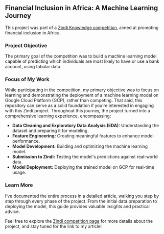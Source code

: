 ## Financial Inclusion in Africa: A Machine Learning Journey

This project was part of a [Zindi Knowledge competition](https://zindi.africa/competitions/financial-inclusion-in-africa), aimed at promoting financial inclusion in Africa. 

### Project Objective
The primary goal of the competition was to build a machine learning model capable of predicting which individuals are most likely to have or use a bank account, using tabular data.

### Focus of My Work
While participating in the competition, my primary objective was to focus on learning and demonstrating the deployment of a machine learning model on Google Cloud Platform (GCP), rather than competing. That said, this repository can serve as a solid foundation if you’re interested in engaging with this Zindi project. Throughout this journey, the project turned into a comprehensive learning experience, encompassing:

- **Data Cleaning and Exploratory Data Analysis (EDA):** Understanding the dataset and preparing it for modeling.  
- **Feature Engineering:** Creating meaningful features to enhance model performance.  
- **Model Development:** Building and optimizing the machine learning model.  
- **Submission to Zindi:** Testing the model's predictions against real-world data.  
- **Model Deployment:** Deploying the trained model on GCP for real-time usage.

### Learn More
I’ve documented the entire process in a detailed article, walking you step by step through every phase of the project. From the initial data preparation to deploying the model, this guide provides valuable insights and practical advice.

Feel free to explore the [Zindi competition page](https://zindi.africa/competitions/financial-inclusion-in-africa) for more details about the project, and stay tuned for the link to my article!
